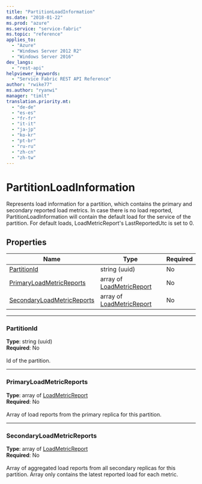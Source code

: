 ```yaml
---
title: "PartitionLoadInformation"
ms.date: "2018-01-22"
ms.prod: "azure"
ms.service: "service-fabric"
ms.topic: "reference"
applies_to: 
  - "Azure"
  - "Windows Server 2012 R2"
  - "Windows Server 2016"
dev_langs: 
  - "rest-api"
helpviewer_keywords: 
  - "Service Fabric REST API Reference"
author: "rwike77"
ms.author: "ryanwi"
manager: "timlt"
translation.priority.mt: 
  - "de-de"
  - "es-es"
  - "fr-fr"
  - "it-it"
  - "ja-jp"
  - "ko-kr"
  - "pt-br"
  - "ru-ru"
  - "zh-cn"
  - "zh-tw"
---
```

# PartitionLoadInformation

Represents load information for a partition, which contains the primary and secondary reported load metrics.
In case there is no load reported, PartitionLoadInformation will contain the default load for the service of the partition.
For default loads, LoadMetricReport's LastReportedUtc is set to 0.


## Properties
| Name | Type | Required |
| --- | --- | --- |
| [PartitionId](#partitionid) | string (uuid) | No |
| [PrimaryLoadMetricReports](#primaryloadmetricreports) | array of [LoadMetricReport](sfclient-v61-model-loadmetricreport.md) | No |
| [SecondaryLoadMetricReports](#secondaryloadmetricreports) | array of [LoadMetricReport](sfclient-v61-model-loadmetricreport.md) | No |

____
### PartitionId
__Type__: string (uuid) <br/>
__Required__: No<br/>
<br/>
Id of the partition.

____
### PrimaryLoadMetricReports
__Type__: array of [LoadMetricReport](sfclient-v61-model-loadmetricreport.md) <br/>
__Required__: No<br/>
<br/>
Array of load reports from the primary replica for this partition.

____
### SecondaryLoadMetricReports
__Type__: array of [LoadMetricReport](sfclient-v61-model-loadmetricreport.md) <br/>
__Required__: No<br/>
<br/>
Array of aggregated load reports from all secondary replicas for this partition.
Array only contains the latest reported load for each metric.

